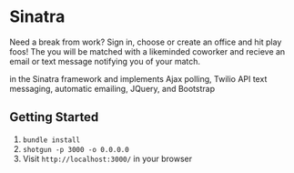 Sinatra
=============

Need a break from work? Sign in, choose or create an office and hit play foos! The you will be matched with a likeminded coworker and recieve an email or text message notifying you of your match.

in the Sinatra framework and implements Ajax polling, Twilio API text messaging, automatic emailing, JQuery, and Bootstrap 

## Getting Started

1. `bundle install`
2. `shotgun -p 3000 -o 0.0.0.0`
3. Visit `http://localhost:3000/` in your browser

